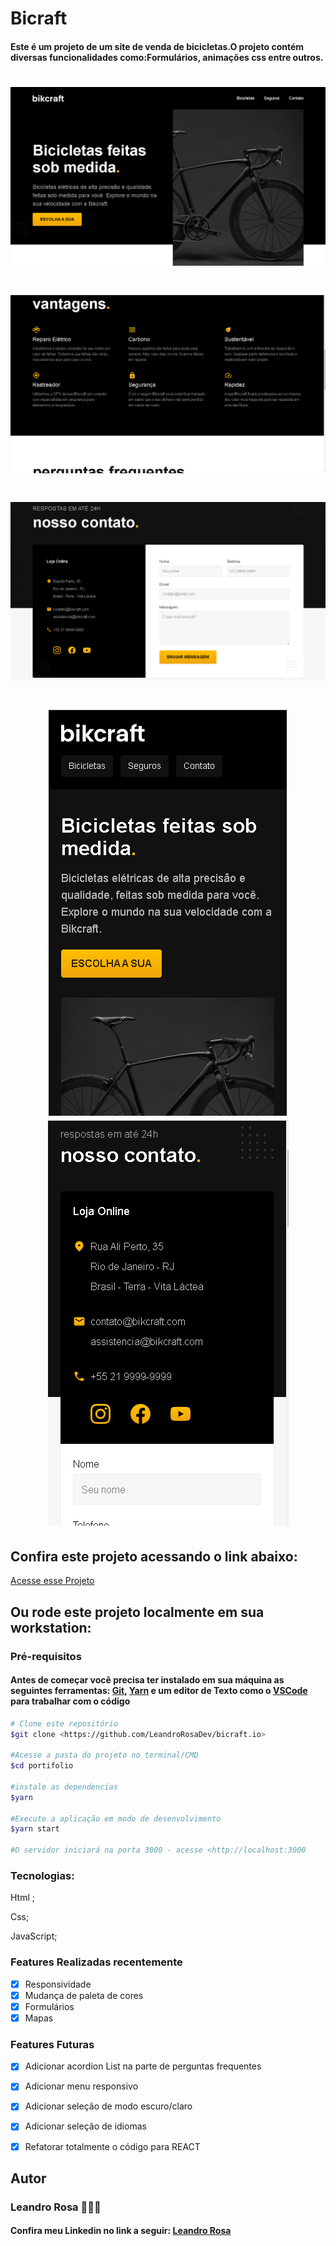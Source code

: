 # Bicraft

<h4>Este é um projeto de um site de venda de bicicletas.O projeto contém diversas funcionalidades como:Formulários, animações css entre outros.</h4>

<h1><img src="./img/Readme.png" alt="Bikcraft"></h1>
<h1><img src="./img/readme1.png" alt="Bikcraft"></h1>
<h1><img src="./img/readme2.png" alt="Bikcraft"></h1>
<h1 align="center"><img src="./img/readme3.png" alt="Bikcraft"><img src="./img/readme4.png" alt="Bikcraft"></h1>

<h2>Confira este projeto acessando o link abaixo:</h2>
<a target="_blank" href="https://leandrorosadev.github.io/bicraft.io/">Acesse esse Projeto</a>

<h2> Ou rode este projeto localmente em sua workstation:</h2>
<h3>Pré-requisitos</h3>
<h4>Antes de começar você precisa ter instalado em sua máquina as seguintes ferramentas: 
<a target="_blank" href="https://git-scm.com/downloads">Git</a>,
<a target="_blank" href="https://classic.yarnpkg.com/lang/en/docs/install/#windows-stable">Yarn</a>
e um editor de Texto como o <a target="_blank" href="https://code.visualstudio.com/download">VSCode</a> para trabalhar com o código</h4>

```bash
# Clone este repositório
$git clone <https://github.com/LeandroRosaDev/bicraft.io>

#Acesse a pasta do projeto no terminal/CMD
$cd portifolio

#instale as dependencias
$yarn

#Execute a aplicação em modo de desenvolvimento
$yarn start

#O servidor iniciará na porta 3000 - acesse <http://localhost:3000

``` 

### Tecnologias: 
Html ;

Css;

JavaScript;



### Features Realizadas recentemente
- [x] Responsividade
- [x] Mudança de paleta de cores
- [x] Formulários
- [x] Mapas

### Features Futuras
- [x] Adicionar acordion List na parte de perguntas frequentes
- [x] Adicionar menu responsivo
- [x]  Adicionar seleção de modo escuro/claro
- [x]  Adicionar seleção de idiomas
- [x]  Refatorar totalmente o código para REACT


<h2>Autor</h2>
<h3>Leandro Rosa 👨🏻‍💻</3>
<h4>Confira meu Linkedin no link a seguir: <a target="_blank" href="https://www.linkedin.com/in/leandro-rosa-28ba8722a/">Leandro Rosa</a></h4>

